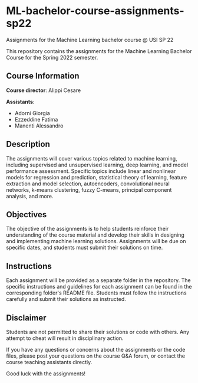 # ML-bachelor-course-assignments-sp22
Assignments for the Machine Learning bachelor course @ USI SP 22

This repository contains the assignments for the Machine Learning Bachelor Course for the Spring 2022 semester.

## Course Information

**Course director**: Alippi Cesare

**Assistants**:

- Adorni Giorgia
- Ezzeddine Fatima
- Manenti Alessandro

## Description

The assignments will cover various topics related to machine learning, including supervised and unsupervised learning, deep learning, and model performance assessment. Specific topics include linear and nonlinear models for regression and prediction, statistical theory of learning, feature extraction and model selection, autoencoders, convolutional neural networks, k-means clustering, fuzzy C-means, principal component analysis, and more.

## Objectives

The objective of the assignments is to help students reinforce their understanding of the course material and develop their skills in designing and implementing machine learning solutions. Assignments will be due on specific dates, and students must submit their solutions on time.

## Instructions

Each assignment will be provided as a separate folder in the repository. The specific instructions and guidelines for each assignment can be found in the corresponding folder's README file. Students must follow the instructions carefully and submit their solutions as instructed.

## Disclaimer

Students are not permitted to share their solutions or code with others. Any attempt to cheat will result in disciplinary action.

If you have any questions or concerns about the assignments or the code files, please post your questions on the course Q&A forum, or contact the course teaching assistants directly.

Good luck with the assignments!
